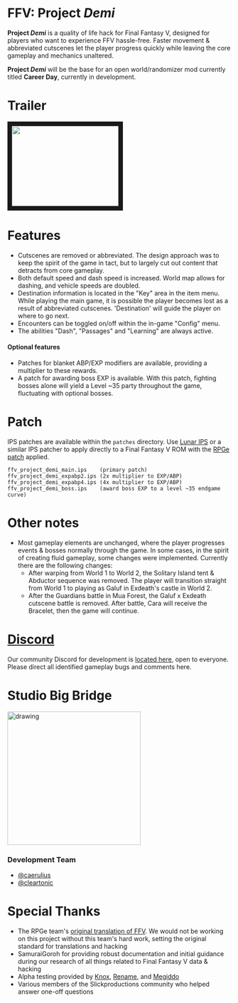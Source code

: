 # FFV: Project *Demi*

**Project *Demi*** is a quality of life hack for Final Fantasy V, designed for players who want to experience FFV hassle-free. Faster movement & abbreviated cutscenes let the player progress quickly while leaving the core gameplay and mechanics unaltered.

**Project *Demi*** will be the base for an open world/randomizer mod currently titled **Career Day**, currently in development. 

# Trailer
<a href="http://www.youtube.com/watch?feature=player_embedded&v=Cw4XK67PteI
" target="_blank"><img src="http://img.youtube.com/vi/Cw4XK67PteI/0.jpg" 
alt="" width="240" height="180" border="10" /></a>

#  Features
- Cutscenes are removed or abbreviated. The design approach was to keep the spirit of the game in tact, but to largely cut out content that detracts from core gameplay.
- Both default speed and dash speed is increased. World map allows for dashing, and vehicle speeds are doubled.
- Destination information is located in the "Key" area in the item menu. While playing the main game, it is possible the player becomes lost as a result of abbreviated cutscenes. 'Destination' will guide the player on where to go next. 
- Encounters can be toggled on/off within the in-game "Config" menu. 
- The abilities "Dash", "Passages" and "Learning" are always active. 
#### Optional features
- Patches for blanket ABP/EXP modifiers are available, providing a multiplier to these rewards. 
- A patch for awarding boss EXP is available. With this patch, fighting bosses alone will yield a Level ~35 party throughout the game, fluctuating with optional bosses. 

# Patch
IPS patches are available within the `patches` directory. Use [Lunar IPS](https://fusoya.eludevisibility.org/lips/) or a similar IPS patcher to apply directly to a Final Fantasy V ROM with the [RPGe patch](http://www.romhacking.net/translations/353/) applied. 
```
ffv_project_demi_main.ips    (primary patch)
ffv_project_demi_expabp2.ips (2x multiplier to EXP/ABP)
ffv_project_demi_expabp4.ips (4x multiplier to EXP/ABP)
ffv_project_demi_boss.ips    (award boss EXP to a level ~35 endgame curve)
```

# Other notes
- Most gameplay elements are unchanged, where the player progresses events & bosses normally through the game. In some cases, in the spirit of creating fluid gameplay, some changes were implemented. Currently there are the following changes:
  - After warping from World 1 to World 2, the Solitary Island tent & Abductor sequence was removed. The player will transition straight from World 1 to playing as Galuf in Exdeath's castle in World 2. 
  - After the Guardians battle in Mua Forest, the Galuf x Exdeath cutscene battle is removed. After battle, Cara will receive the Bracelet, then the game will continue. 
  
# [Discord](https://discord.gg/6Yw6HbK)
Our community Discord for development is [located here](https://discord.gg/6Yw6HbK), open to everyone. Please direct all identified gameplay bugs and comments here. 

# Studio Big Bridge
<img src="https://i.imgur.com/crHvpA8.png" alt="drawing" width="300">

### Development Team
- [@caerulius](https://twitter.com/caerulius) 
- [@cleartonic](https://twitter.com/cleartonic)

# Special Thanks
- The RPGe team's [original translation of FFV](http://www.romhacking.net/translations/353/). We would not be working on this project without this team's hard work, setting the original standard for translations and hacking
- SamuraiGoroh for providing robust documentation and initial guidance during our research of all things related to Final Fantasy V data & hacking
- Alpha testing provided by [Knox](https://twitter.com/knoxisbest), [Rename](https://twitter.com/SpeedRunesLive), and [Megiddo](https://twitter.com/megiddo_ta)
- Various members of the Slickproductions community who helped answer one-off questions

